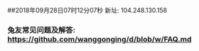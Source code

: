 ##2018年09月28日07时12分07秒 新址: 104.248.130.158
### 兔友常见问题及解答: https://github.com/wanggonging/d/blob/w/FAQ.md
